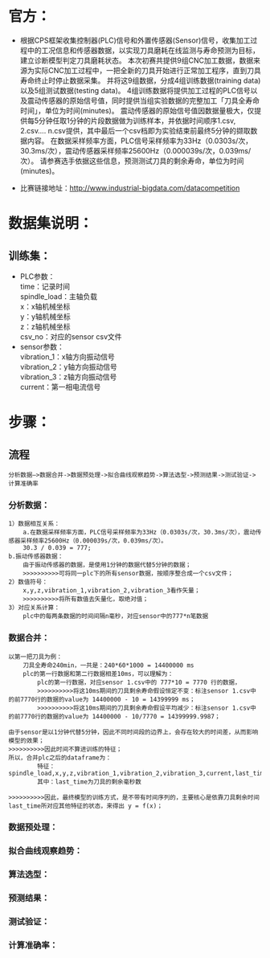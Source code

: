 # 官方：
- 根据CPS框架收集控制器(PLC)信号和外置传感器(Sensor)信号，收集加工过程中的工况信息和传感器数据，以实现刀具磨耗在线监测与寿命预测为目标，建立诊断模型判定刀具磨耗状态。
    本次初赛共提供9组CNC加工数据，数据来源为实际CNC加工过程中，一把全新的刀具开始进行正常加工程序，直到刀具寿命终止时停止数据采集。
    并将这9组数据，分成4组训练数据(training data)以及5组测试数据(testing data)。
    4组训练数据将提供加工过程的PLC信号以及震动传感器的原始信号值，同时提供当组实验数据的完整加工「刀具全寿命时间」，单位为时间(minutes)。
    震动传感器的原始信号值因数据量极大，仅提供每5分钟任取1分钟的片段数据做为训练样本，并依据时间顺序1.csv, 2.csv…. n.csv提供，其中最后一个csv档即为实验结束前最终5分钟的撷取数据内容。
    在数据采样频率方面，PLC信号采样频率为33Hz（0.0303s/次，30.3ms/次），震动传感器采样频率25600Hz（0.000039s/次，0.039ms/次）。
    请参赛选手依据这些信息，预测测试刀具的剩余寿命，单位为时间(minutes)。

- 比赛链接地址：http://www.industrial-bigdata.com/datacompetition
# 数据集说明：    
## 训练集：  
- PLC参数：  
        time：记录时间  
        spindle_load：主轴负载  
        x：x轴机械坐标  
        y：y轴机械坐标  
        z：z轴机械坐标  
        csv_no：对应的sensor csv文件  
- sensor参数：  
        vibration_1：x轴方向振动信号  
        vibration_2：y轴方向振动信号  
        vibration_3：z轴方向振动信号  
        current：第一相电流信号  

# 步骤：
## 流程  
    分析数据—>数据合并->数据预处理->拟合曲线观察趋势->算法选型->预测结果->测试验证->计算准确率
### 分析数据：
    1）数据相互关系：
        a.在数据采样频率方面，PLC信号采样频率为33Hz（0.0303s/次，30.3ms/次），震动传感器采样频率25600Hz（0.000039s/次，0.039ms/次）。
        30.3 / 0.039 = 777;
    b.振动传感器数据：
        由于振动传感器的数据，是使用1分钟的数据代替5分钟的数据；
        >>>>>>>>>>可将同一plc下的所有sensor数据，按顺序整合成一个csv文件；
    2）数值符号：
        x,y,z,vibration_1,vibration_2,vibration_3看作矢量；
        >>>>>>>>>>将所有数值去矢量化，取绝对值；
    3）对应关系计算：
        plc中的每两条数据的时间间隔n毫秒，对应sensor中的777*n笔数据
### 数据合并：
    以第一把刀具为例：
        刀具全寿命240min，一共是：240*60*1000 = 14400000 ms
        plc的第一行数据和第二行数据相差10ms，可以理解为：
            plc的第一行数据，对应sensor 1.csv中的 777*10 = 7770 行的数据，
            >>>>>>>>>>将这10ms期间的刀具剩余寿命假设恒定不变：标注sensor 1.csv中的前7770行的数据的value为 14400000 - 10 = 14399999 ms；
            >>>>>>>>>>将这10ms期间的刀具剩余寿命假设平均减少：标注sensor 1.csv中的前7770行的数据的value为 14400000 - 10/7770 = 14399999.9987；

    由于sensor是以1分钟代替5分钟，因此不同时间段的边界上，会存在较大的时间差，从而影响模型的效果；
    >>>>>>>>>>因此时间不算进训练的特征；
    所以，合并plc之后的dataframe为：
            特征：spindle_load,x,y,z,vibration_1,vibration_2,vibration_3,current,last_time
            其中：last_time为刀具的剩余毫秒数

    >>>>>>>>>>因此，最终模型的训练方式，是不带有时间序列的，主要核心是依靠刀具剩余时间last_time所对应其他特征的状态，来得出 y = f(x)；

### 数据预处理：
### 拟合曲线观察趋势：
### 算法选型：
### 预测结果：
### 测试验证：
### 计算准确率：